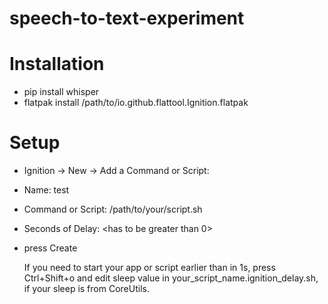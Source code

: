 # speech-to-text-experiment

# Installation
- pip install whisper
- flatpak install /path/to/io.github.flattool.Ignition.flatpak

# Setup
- Ignition -> New -> Add a Command or Script:
- Name: test
- Command or Script: /path/to/your/script.sh
- Seconds of Delay: <has to be greater than 0>
- press Create

  If you need to start your app or script earlier than in 1s, press Ctrl+Shift+o and edit sleep value in your_script_name.ignition_delay.sh,
  if your sleep is from CoreUtils.

  
